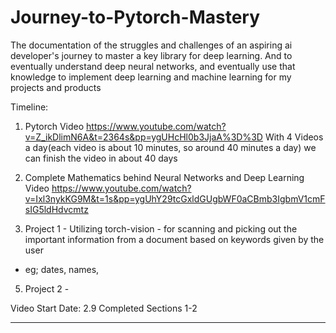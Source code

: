 # Journey-to-Pytorch-Mastery
The documentation of the struggles and challenges of an aspiring ai developer's journey to master a key library for deep learning. And to eventually understand deep neural networks, and eventually use that knowledge to implement deep learning and machine learning for my projects and products



Timeline:
1. Pytorch Video
https://www.youtube.com/watch?v=Z_ikDlimN6A&t=2364s&pp=ygUHcHl0b3JjaA%3D%3D
With 4 Videos a day(each video is about 10 minutes, so around 40 minutes a day) we can finish the video in about 40 days

2. Complete Mathematics behind Neural Networks and Deep Learning Video
https://www.youtube.com/watch?v=Ixl3nykKG9M&t=1s&pp=ygUhY29tcGxldGUgbWF0aCBmb3IgbmV1cmFsIG5ldHdvcmtz

3. Project 1 - Utilizing torch-vision - for scanning and picking out the important information from a document based on keywords given by the user
- eg; dates, names, 

5. Project 2 - 

Video Start Date: 2.9
Completed Sections 1-2

-------------------------------------------------------------------------------------------------------------------------------------------------------------------------------

